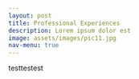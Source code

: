 ```yaml
---
layout: post
title: Professional Experiences
description: Lorem ipsum dolor est
image: assets/images/pic11.jpg
nav-menu: true
---
```


testtestest
